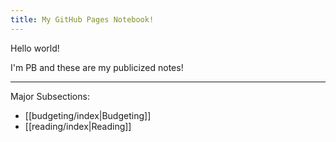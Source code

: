 ```yaml
---
title: My GitHub Pages Notebook!
---
```


Hello world!

I'm PB and these are my publicized notes!

---

Major Subsections:
- [[budgeting/index|Budgeting]]
- [[reading/index|Reading]]
